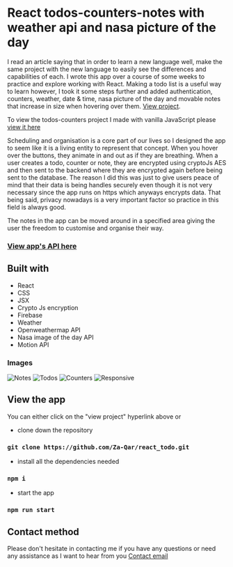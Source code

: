 # React todos-counters-notes with weather api and nasa picture of the day

I read an article saying that in order to learn a new language well, make the same project with the new language to easily see the differences and capabilities of each. I wrote this app over a course of some weeks to practice and explore working with React. Making a todo list is a useful way to learn however, I took it some steps further and added authentication, counters, weather, date & time, nasa picture of the day and movable notes that increase in size when hovering over them. [View project](https://todos-counter-notes.netlify.app/).

To view the todos-counters project I made with vanilla JavaScript please [view it here](https://github.com/Za-Qar/todos_counters-vanilla_JS)

Scheduling and organisation is a core part of our lives so I designed the app to seem like it is a living entity to represent that concept. When you hover over the buttons, they animate in and out as if they are breathing. When a user creates a todo, counter or note, they are encrypted using cryptoJs AES and then sent to the backend where they are encrypted again before being sent to the database. The reason I did this was just to give users peace of mind that their data is being handles securely even though it is not very necessary since the app runs on https which anyways encrypts data. That being said, privacy nowadays is a very important factor so practice in this field is always good. 

The notes in the app can be moved around in a specified area giving the user the freedom to customise and organise their way.

### [View app's API here](https://github.com/Za-Qar/todos_counters_notes-backend)

## Built with

* React
* CSS
* JSX
* Crypto Js encryption
* Firebase
* Weather
* Openweathermap API
* Nasa image of the day API
* Motion API

### Images
![Notes](https://i.imgur.com/uyNBdrc.png)
![Todos](https://i.imgur.com/JY4I9OX.png)
![Counters](https://i.imgur.com/3AzSywq.png)
![Responsive](https://i.imgur.com/QkkhYyN.png)

## View the app

You can either click on the "view project" hyperlink above or 

* clone down the repository
### `git clone https://github.com/Za-Qar/react_todo.git`

* install all the dependencies needed
### `npm i`

* start the app
### `npm run start`

## Contact method

Please don't hesitate in contacting me if you have any questions or need any assistance as I want to hear from you
[Contact email](mailto:za.qa@outlook.com?subject=[GitHub]%20Todos%20Counters%20Notes)
